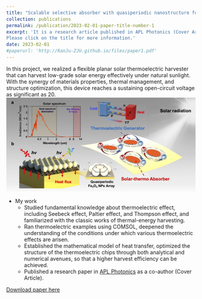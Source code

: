 ```yaml
---
title: "Scalable selective absorber with quasiperiodic nanostructure for low-grade solar energy harvesting"
collection: publications
permalink: /publication/2023-02-01-paper-title-number-1
excerpt: 'It is a research article published in APL Photonics (Cover Article). 
Please click on the title for more information.'
date: 2023-02-01
#paperurl: 'http://RanJu-ZJU.github.io/files/paper1.pdf'
---
```

In this project, we realized a flexible planar solar thermoelectric harvester that can harvest low-grade solar energy effectively under natural sunlight. With the synergy of materials properties, thermal management, and structure optimization, this device reaches a sustaining open-circuit voltage as significant as 20. 
![Editing a markdown file for a talk](/images/pic1.png)

* My work
  * Studied fundamental knowledge about thermoelectric effect, including Seebeck effect, Paltier effect, and Thompson effect, and familiarized with the classic works of thermal-energy harvesting.
  * Ran thermoelectric examples using COMSOL, deepened the understanding of the conditions under which various thermoelectric effects are arisen.
  * Established the mathematical model of heat transfer, optimized the structure of the thermoelectric chips through both analytical and numerical avenues, so that a higher harvest efficiency can be achieved.
  * Published a research paper in [APL Photonics](https://pubs.aip.org/aip/app/article/8/2/020801/2870735) as a co-author (Cover Article).

[Download paper here](http://RanJu-ZJU.github.io/files/paper1.pdf)
